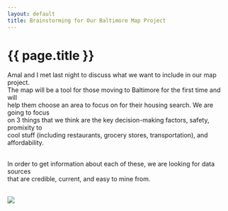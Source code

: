 ```yaml
---
layout: default
title: Brainstorming for Our Baltimore Map Project
---
```


{{ page.title }}
================

Amal and I met last night to discuss what we want to include in our map project. <br />
The map will be a tool for those moving to Baltimore for the first time and will<br />
help them choose an area to focus on for their housing search. We are going to focus <br />
on 3 things that we think are the key decision-making factors, safety, promixity to  <br />
cool stuff (including restaurants, grocery stores, transportation), and affordability. <br /> <br />

In order to get information about each of these, we are looking for data sources  <br />
that are credible, current, and easy to mine from. <br /> <br />




![](london_map.jpg)

